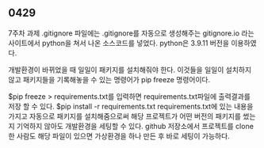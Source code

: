 ## 0429
7주차 과제
.gitignore 파일에는 .gitignore를 자동으로 생성해주는 gitignore.io 라는 사이트에서 python을 쳐서 나온 소스코드를 넣었다.
python은 3.9.11 버전을 이용하였다.


개발환경이 바뀌었을 때 일일이 패키지를 설치해줘야 한다. 
이것들을 일일이 설치하지 않고 패키지들을 기록해놓을 수 있는 명령어가 pip freeze 명령어이다.

$pip freeze > requirements.txt를 입력하면 requirements.txt파일에 출력결과를 저장 할 수 있다.
$pip install -r requirements.txt
requirements.txt에 있는 내용을 가지고 자동으로 패키지를 설치해줌으로써 해당 프로젝트가 어떤 버전의 패키지를 썼는지 기억하지 않아도 개발환경을 세팅할 수 있다. 
github 저장소에서 프로젝트를 clone한 사람도 해당 파일이 있으면 가상환경을 하나 만든 후 바로 세팅이 가능하다.
